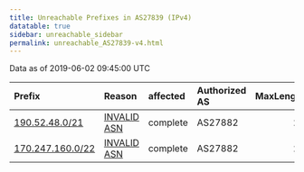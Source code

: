 ```yaml
---
title: Unreachable Prefixes in AS27839 (IPv4)
datatable: true
sidebar: unreachable_sidebar
permalink: unreachable_AS27839-v4.html
---
```


Data as of 2019-06-02 09:45:00 UTC


<div class="datatable-begin"></div>

| Prefix                                                     | Reason                                                                                                  | affected   | Authorized AS   |   MaxLength | Anchor                                         |   unreachable /24s |
|:-----------------------------------------------------------|:--------------------------------------------------------------------------------------------------------|:-----------|:----------------|------------:|:-----------------------------------------------|-------------------:|
| [190.52.48.0/21](https://stat.ripe.net/190.52.48.0/21)     | [INVALID ASN](https://rpki-validator.ripe.net/announcement-preview?asn=AS27839&prefix=190.52.48.0/21)   | complete   | AS27882         |          21 | [LACNIC](unreachable_LACNIC_RPKI_Root-v4.html) |                  8 |
| [170.247.160.0/22](https://stat.ripe.net/170.247.160.0/22) | [INVALID ASN](https://rpki-validator.ripe.net/announcement-preview?asn=AS27839&prefix=170.247.160.0/22) | complete   | AS27882         |          23 | [LACNIC](unreachable_LACNIC_RPKI_Root-v4.html) |                  4 |

<div class="datatable-end"></div>